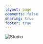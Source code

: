 ```yaml
---
layout: page
comments: false
sharing: true
footer: true
---
```


![Studio](http://f.cl.ly/items/032B2c370G3J0A3Y1e2i/studio-control-room-pano-large.png)
